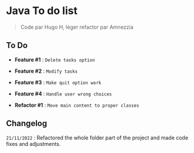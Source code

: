 # Java To do list
>Code par Hugo H, léger refactor par Amnezzia

## To Do

- **Feature #1** : `Delete tasks option`

- **Feature #2** : `Modify tasks`

- **Feature #3** : `Make quit option work`

- **Feature #4** : `Handle user wrong choices`

- **Refactor #1** : `Move main content to proper classes`

## Changelog

`21/11/2022` : Refactored the whole folder part of the project and made code fixes and adjustments. 
